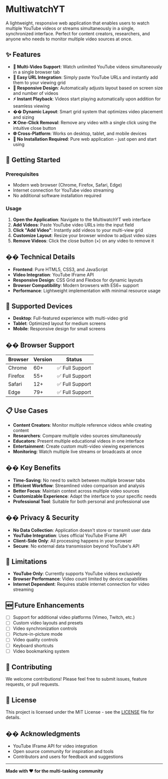 # MultiwatchYT

A lightweight, responsive web application that enables users to watch multiple YouTube videos or streams simultaneously in a single, synchronized interface. Perfect for content creators, researchers, and anyone who needs to monitor multiple video sources at once.

## ✨ Features

- **🎥 Multi-Video Support**: Watch unlimited YouTube videos simultaneously in a single browser tab
- **🔗 Easy URL Integration**: Simply paste YouTube URLs and instantly add them to your viewing grid
- **📱 Responsive Design**: Automatically adjusts layout based on screen size and number of videos
- **⚡ Instant Playback**: Videos start playing automatically upon addition for seamless viewing
- **��️ Dynamic Layout**: Smart grid system that optimizes video placement and sizing
- **❌ One-Click Removal**: Remove any video with a single click using the intuitive close button
- **🌐 Cross-Platform**: Works on desktop, tablet, and mobile devices
- **💾 No Installation Required**: Pure web application - just open and start using

## 🚀 Getting Started

### Prerequisites
- Modern web browser (Chrome, Firefox, Safari, Edge)
- Internet connection for YouTube video streaming
- No additional software installation required

### Usage
1. **Open the Application**: Navigate to the MultiwatchYT web interface
2. **Add Videos**: Paste YouTube video URLs into the input field
3. **Click "Add Video"**: Instantly add videos to your multi-view grid
4. **Customize Layout**: Resize your browser window to adjust video sizes
5. **Remove Videos**: Click the close button (×) on any video to remove it

## ��️ Technical Details

- **Frontend**: Pure HTML5, CSS3, and JavaScript
- **Video Integration**: YouTube IFrame API
- **Responsive Design**: CSS Grid and Flexbox for dynamic layouts
- **Browser Compatibility**: Modern browsers with ES6+ support
- **Performance**: Lightweight implementation with minimal resource usage

## 📱 Supported Devices

- **Desktop**: Full-featured experience with multi-video grid
- **Tablet**: Optimized layout for medium screens
- **Mobile**: Responsive design for small screens

## �� Browser Support

| Browser | Version | Status |
|---------|---------|---------|
| Chrome | 60+ | ✅ Full Support |
| Firefox | 55+ | ✅ Full Support |
| Safari | 12+ | ✅ Full Support |
| Edge | 79+ | ✅ Full Support |

## 📋 Use Cases

- **Content Creators**: Monitor multiple reference videos while creating content
- **Researchers**: Compare multiple video sources simultaneously
- **Educators**: Present multiple educational videos in one interface
- **Entertainment**: Create custom multi-video viewing experiences
- **Monitoring**: Watch multiple live streams or broadcasts at once

## �� Key Benefits

- **Time-Saving**: No need to switch between multiple browser tabs
- **Efficient Workflow**: Streamlined video comparison and analysis
- **Better Focus**: Maintain context across multiple video sources
- **Customizable Experience**: Adapt the interface to your specific needs
- **Professional Tool**: Suitable for both personal and professional use

## �� Privacy & Security

- **No Data Collection**: Application doesn't store or transmit user data
- **YouTube Integration**: Uses official YouTube IFrame API
- **Client-Side Only**: All processing happens in your browser
- **Secure**: No external data transmission beyond YouTube's API

## 🚧 Limitations

- **YouTube Only**: Currently supports YouTube videos exclusively
- **Browser Performance**: Video count limited by device capabilities
- **Internet Dependent**: Requires stable internet connection for video streaming

## 🆕 Future Enhancements

- [ ] Support for additional video platforms (Vimeo, Twitch, etc.)
- [ ] Custom video layouts and presets
- [ ] Video synchronization controls
- [ ] Picture-in-picture mode
- [ ] Video quality controls
- [ ] Keyboard shortcuts
- [ ] Video bookmarking system

## 🤝 Contributing

We welcome contributions! Please feel free to submit issues, feature requests, or pull requests.

## 📄 License

This project is licensed under the MIT License - see the [LICENSE](LICENSE) file for details.

## �� Acknowledgments

- YouTube IFrame API for video integration
- Open source community for inspiration and tools
- Contributors and users for feedback and suggestions

---

**Made with ❤️ for the multi-tasking community**
